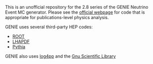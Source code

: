 This is an unofficial repository for the 2.8 series of the GENIE Neutrino 
Event MC generator. Please see the [official webpage](http://genie.hepforge.org)
for code that is appropriate for publications-level physics analysis. 

GENIE uses several third-party HEP codes:

* [ROOT](http://root.cern.ch)
* [LHAPDF](https://lhapdf.hepforge.org)
* [Pythia](http://home.thep.lu.se/~torbjorn/Pythia.html)

GENIE also uses [log4pp](http://log4cpp.sourceforge.net) and the [Gnu 
Scientific Library](http://www.gnu.org/software/gsl/)
